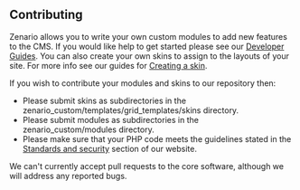 Contributing
-----------------------------

Zenario allows you to write your own custom modules to add new features to the CMS.
If you would like help to get started please see our
[Developer Guides](https://zenar.io/developer-documentation).
You can also create your own skins to assign to the layouts of your site.
For more info see our guides for [Creating a skin](https://zenar.io/creating-a-skin).

If you wish to contribute your modules and skins to our repository then:

* Please submit skins as subdirectories in the zenario_custom/templates/grid_templates/skins
  directory.
* Please submit modules as subdirectories in the zenario_custom/modules directory.
* Please make sure that your PHP code meets the guidelines stated in the
  [Standards and security](https://zenar.io/standards-and-security) section of our website.

We can't currently accept pull requests to the core software, although we will address
any reported bugs.
